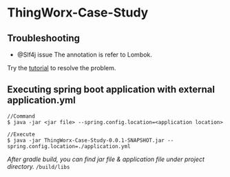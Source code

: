 # ThingWorx-Case-Study

## Troubleshooting
* @Slf4j issue
The annotation is refer to Lombok.

Try the [tutorial](https://www.journaldev.com/18124/java-project-lombok) to resolve the problem.

## Executing spring boot application with external application.yml
```
//Command
$ java -jar <jar file> --spring.config.location=<application location>

//Execute
$ java -jar ThingWorx-Case-Study-0.0.1-SNAPSHOT.jar --spring.config.location=./application.yml
```

*After gradle build, you can find jar file & application file under project directory.*
`/build/libs`